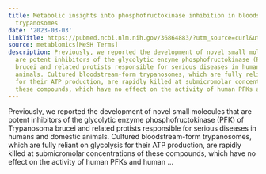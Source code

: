 ```yaml
---
title: Metabolic insights into phosphofructokinase inhibition in bloodstream-form
  trypanosomes
date: '2023-03-03'
linkTitle: https://pubmed.ncbi.nlm.nih.gov/36864883/?utm_source=curl&utm_medium=rss&utm_campaign=pubmed-2&utm_content=1Zkrxt7ktlCbHBXEV3v65xxSnkSWNsJ1A6Fq3gBniKhGfIUslK&fc=20210907212339&ff=20230306201543&v=2.17.9.post6+86293ac
source: metablomics[MeSH Terms]
description: Previously, we reported the development of novel small molecules that
  are potent inhibitors of the glycolytic enzyme phosphofructokinase (PFK) of Trypanosoma
  brucei and related protists responsible for serious diseases in humans and domestic
  animals. Cultured bloodstream-form trypanosomes, which are fully reliant on glycolysis
  for their ATP production, are rapidly killed at submicromolar concentrations of
  these compounds, which have no effect on the activity of human PFKs and human ...
---
```

Previously, we reported the development of novel small molecules that are potent inhibitors of the glycolytic enzyme phosphofructokinase (PFK) of Trypanosoma brucei and related protists responsible for serious diseases in humans and domestic animals. Cultured bloodstream-form trypanosomes, which are fully reliant on glycolysis for their ATP production, are rapidly killed at submicromolar concentrations of these compounds, which have no effect on the activity of human PFKs and human ...